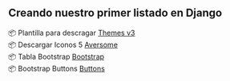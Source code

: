 ## Creando nuestro primer listado en Django

📦 Plantilla para descragar [Themes v3](https://adminlte.io/themes/v3/pages/UI/general.html) <br>
📦 Descargar Iconos 5 [Aversome](https://fontawesome.com/) <br>
📦 Tabla Bootstrap [Bootstrap](https://getbootstrap.com/docs/4.4/content/tables/) <br>
📦 Bootstrap Buttons [Buttons](https://www.w3schools.com/bootstrap4/bootstrap_buttons.asp) <br>



